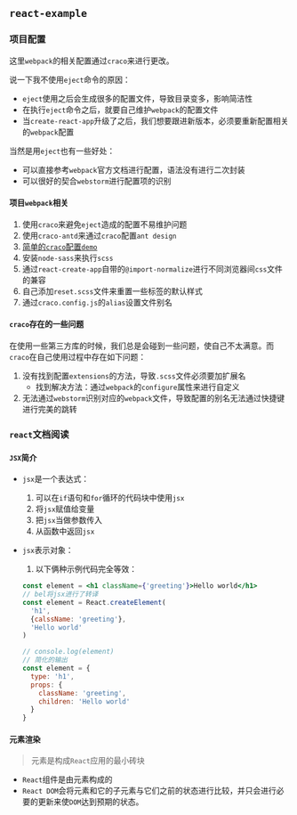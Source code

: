 ## `react-example`

### 项目配置
这里`webpack`的相关配置通过`craco`来进行更改。

说一下我不使用`eject`命令的原因：  
* `eject`使用之后会生成很多的配置文件，导致目录变多，影响简洁性
* 在执行`eject`命令之后，就要自己维护`webpack`的配置文件
* 当`create-react-app`升级了之后，我们想要跟进新版本，必须要重新配置相关的`webpack`配置

当然是用`eject`也有一些好处：  
* 可以直接参考`webpack`官方文档进行配置，语法没有进行二次封装
* 可以很好的契合`webstorm`进行配置项的识别

#### 项目`webpack`相关
1. 使用`craco`来避免`eject`造成的配置不易维护问题
2. 使用`craco-antd`来通过`craco`配置`ant design`
3. [简单的`craco`配置`demo`](https://github.com/sharegate/craco/blob/master/packages/craco/README.md#configuration-overview)
4. 安装`node-sass`来执行`scss`
5. 通过`react-create-app`自带的`@import-normalize`进行不同浏览器间`css`文件的兼容
6. 自己添加`reset.scss`文件来重置一些标签的默认样式
7. 通过`craco.config.js`的`alias`设置文件别名

#### `craco`存在的一些问题
在使用一些第三方库的时候，我们总是会碰到一些问题，使自己不太满意。而`craco`在自己使用过程中存在如下问题：  
1. 没有找到配置`extensions`的方法，导致`.scss`文件必须要加扩展名
   * 找到解决方法：通过`webpack`的`configure`属性来进行自定义
2. 无法通过`webstorm`识别对应的`webpack`文件，导致配置的别名无法通过快捷键进行完美的跳转

### `react`文档阅读
#### `JSX`简介
* `jsx`是一个表达式：  
  1. 可以在`if`语句和`for`循环的代码块中使用`jsx`
  2. 将`jsx`赋值给变量
  3. 把`jsx`当做参数传入
  4. 从函数中返回`jsx`
  
* `jsx`表示对象：  
  1. 以下俩种示例代码完全等效：
  ```jsx harmony
  const element = <h1 className={'greeting'}>Hello world</h1>
  // bel将jsx进行了转译
  const element = React.createElement(
    'h1',
    {calssName: 'greeting'},
    'Hello world'
  )

  // console.log(element)
  // 简化的输出
  const element = {
    type: 'h1',
    props: {
      className: 'greeting',
      children: 'Hello world'
    }
  }
  ```
#### 元素渲染
> 元素是构成`React`应用的最小砖块
* `React`组件是由元素构成的
* `React DOM`会将元素和它的子元素与它们之前的状态进行比较，并只会进行必要的更新来使`DOM`达到预期的状态。
